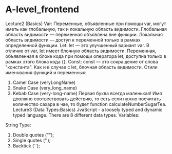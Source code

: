 # A-level_frontend
Lecture2 (Basics)
Var:
Переменные, объявленные при помощи var, могут иметь как глобальную, так и локальную область видимости.
Глобальная область видимости — переменная объявлена вне функции.
Локальная область видимости — доступ к переменной только в рамках определенной функции.
Let:
let — это улучшенный вариант var. В отличие от var, let имеет блочную область видимости. 
Переменная, объявленная в блоке кода при помощи оператора let, доступна только в рамках этого блока кода {}.
Const:
const — это сокращение от слова "константа". Как и в случае с let, блочная область видимости.
Cтили именования функций и переменных:
1) Camel Case (veryLongName)
2) Snake Case (very_long_name)
3) Kebab Case (very-long-name)
Первая буква всегда маленькая!
Имя доолжно соотвествовать действию, то есть если нужно посчитать количество сахара в чае, то будет function calculateNumberSugarTea.
Lecture3 (Data Types:Basics)
JvaScript - a loosely typed and dynamic typed language.
There are 8 different data types.
Variables:


String Type:
1) Double quotes ("");
2) Single quotes ('');
3) Backtick (``);
